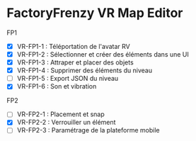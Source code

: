 # FactoryFrenzy VR Map Editor

FP1
- [X] VR-FP1-1 : Téléportation de l'avatar RV
- [X] VR-FP1-2 : Sélectionner et créer des éléments dans une UI
- [X] VR-FP1-3 : Attraper et placer des objets
- [X] VR-FP1-4 : Supprimer des éléments du niveau
- [ ] VR-FP1-5 : Export JSON du niveau
- [X] VR-FP1-6 : Son et vibration

FP2
- [ ] VR-FP2-1 : Placement et snap
- [X] VR-FP2-2 : Verrouiller un élément
- [ ] VR-FP2-3 : Paramétrage de la plateforme mobile